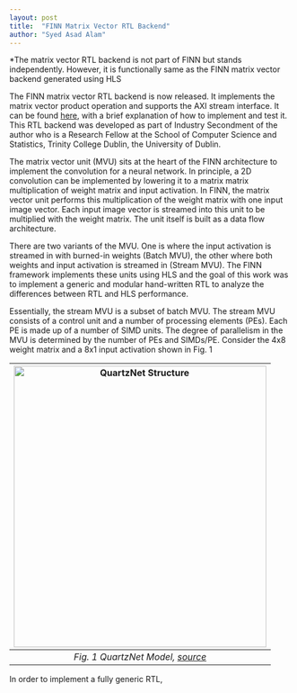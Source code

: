 ```yaml
---
layout: post
title:  "FINN Matrix Vector RTL Backend"
author: "Syed Asad Alam"
---
```


*The matrix vector RTL backend is not part of FINN but stands independently. However, it is functionally same as the 
FINN matrix vector backend generated using HLS

The FINN matrix vector RTL backend is now released. It implements the matrix vector product operation and supports the AXI 
stream interface. It can be found [here](https://github.com/asadalam/FINN_MatrixVector_RTL), with a brief explanation of how
to implement and test it. This RTL backend was developed as part of Industry Secondment of the author who is a Research Fellow
at the School of Computer Science and Statistics, Trinity College Dublin, the University of Dublin.

The matrix vector unit (MVU) sits at the heart of the FINN architecture to implement the convolution for a neural network.
In principle, a 2D convolution can be implemented by lowering it to a matrix matrix multiplication of weight matrix and input activation.
In FINN, the matrix vector unit performs this multiplication of the weight matrix with one input image vector. Each input 
image vector is streamed into this unit to be multiplied with the weight matrix. The unit itself is built as a data flow
architecture.

There are two variants of the MVU. One is where the input activation is streamed in with burned-in weights (Batch MVU), the other where both 
weights and input activation is streamed in (Stream MVU). The FINN framework implements these units using HLS and the goal of this work was to
implement a generic and modular hand-written RTL to analyze the differences between RTL and HLS performance.

Essentially, the stream MVU is a subset of batch MVU. The stream MVU consists of a control unit and a number of processing elements (PEs). Each PE
is made up of a number of SIMD units. The degree of parallelism in the MVU is determined by the number of PEs and SIMDs/PE. Consider the 4x8 weight matrix
and a 8x1 input activation shown in Fig. 1

| <img src="https://xilinx.github.io/finn/img/QuartzNet.jpg" alt="QuartzNet Structure" title="QuartzNet Structure" width="450" height="500" align="center"/>|
| :---:|
| *Fig. 1 QuartzNet Model, [source](https://arxiv.org/abs/1910.10261)* |

In order to implement a fully generic RTL,
